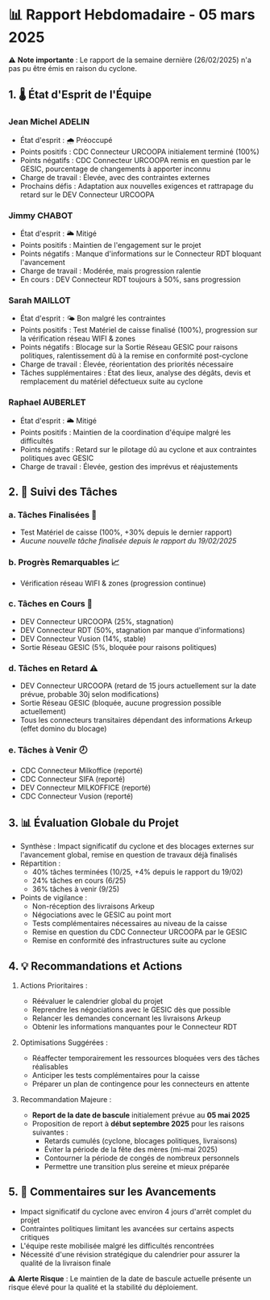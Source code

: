 # 📊 Rapport Hebdomadaire - 05 mars 2025

⚠️ **Note importante** : Le rapport de la semaine dernière (26/02/2025) n'a pas pu être émis en raison du cyclone.

## 1. 🌡️ État d'Esprit de l'Équipe

### Jean Michel ADELIN
- État d'esprit : 🌧️ Préoccupé
- Points positifs : CDC Connecteur URCOOPA initialement terminé (100%)
- Points négatifs : CDC Connecteur URCOOPA remis en question par le GESIC, pourcentage de changements à apporter inconnu
- Charge de travail : Élevée, avec des contraintes externes
- Prochains défis : Adaptation aux nouvelles exigences et rattrapage du retard sur le DEV Connecteur URCOOPA

### Jimmy CHABOT
- État d'esprit : 🌥️ Mitigé
- Points positifs : Maintien de l'engagement sur le projet
- Points négatifs : Manque d'informations sur le Connecteur RDT bloquant l'avancement
- Charge de travail : Modérée, mais progression ralentie
- En cours : DEV Connecteur RDT toujours à 50%, sans progression

### Sarah MAILLOT
- État d'esprit : 🌤️ Bon malgré les contraintes
- Points positifs : Test Matériel de caisse finalisé (100%), progression sur la vérification réseau WIFI & zones
- Points négatifs : Blocage sur la Sortie Réseau GESIC pour raisons politiques, ralentissement dû à la remise en conformité post-cyclone
- Charge de travail : Élevée, réorientation des priorités nécessaire
- Tâches supplémentaires : État des lieux, analyse des dégâts, devis et remplacement du matériel défectueux suite au cyclone

### Raphael AUBERLET
- État d'esprit : 🌥️ Mitigé
- Points positifs : Maintien de la coordination d'équipe malgré les difficultés
- Points négatifs : Retard sur le pilotage dû au cyclone et aux contraintes politiques avec GESIC
- Charge de travail : Élevée, gestion des imprévus et réajustements

## 2. 🎯 Suivi des Tâches

### a. Tâches Finalisées 🎉
- Test Matériel de caisse (100%, +30% depuis le dernier rapport)
- *Aucune nouvelle tâche finalisée depuis le rapport du 19/02/2025*

### b. Progrès Remarquables 📈
- Vérification réseau WIFI & zones (progression continue)

### c. Tâches en Cours 🔄
- DEV Connecteur URCOOPA (25%, stagnation)
- DEV Connecteur RDT (50%, stagnation par manque d'informations)
- DEV Connecteur Vusion (14%, stable)
- Sortie Réseau GESIC (5%, bloquée pour raisons politiques)

### d. Tâches en Retard ⚠️
- DEV Connecteur URCOOPA (retard de 15 jours actuellement sur la date prévue, probable 30j selon modifications)
- Sortie Réseau GESIC (bloquée, aucune progression possible actuellement)
- Tous les connecteurs transitaires dépendant des informations Arkeup (effet domino du blocage)

### e. Tâches à Venir 🕗
- CDC Connecteur Milkoffice (reporté)
- CDC Connecteur SIFA (reporté)
- DEV Connecteur MILKOFFICE (reporté)
- CDC Connecteur Vusion (reporté)

## 3. 📊 Évaluation Globale du Projet

- Synthèse : Impact significatif du cyclone et des blocages externes sur l'avancement global, remise en question de travaux déjà finalisés
- Répartition :
  * 40% tâches terminées (10/25, +4% depuis le rapport du 19/02)
  * 24% tâches en cours (6/25)
  * 36% tâches à venir (9/25)
- Points de vigilance : 
  * Non-réception des livraisons Arkeup
  * Négociations avec le GESIC au point mort
  * Tests complémentaires nécessaires au niveau de la caisse
  * Remise en question du CDC Connecteur URCOOPA par le GESIC
  * Remise en conformité des infrastructures suite au cyclone

## 4. 💡 Recommandations et Actions

1. Actions Prioritaires :
   - Réévaluer le calendrier global du projet
   - Reprendre les négociations avec le GESIC dès que possible
   - Relancer les demandes concernant les livraisons Arkeup
   - Obtenir les informations manquantes pour le Connecteur RDT

2. Optimisations Suggérées :
   - Réaffecter temporairement les ressources bloquées vers des tâches réalisables
   - Anticiper les tests complémentaires pour la caisse
   - Préparer un plan de contingence pour les connecteurs en attente

3. Recommandation Majeure :
   - **Report de la date de bascule** initialement prévue au **05 mai 2025**
   - Proposition de report à **début septembre 2025** pour les raisons suivantes :
     * Retards cumulés (cyclone, blocages politiques, livraisons)
     * Éviter la période de la fête des mères (mi-mai 2025)
     * Contourner la période de congés de nombreux personnels
     * Permettre une transition plus sereine et mieux préparée

## 5. 📝 Commentaires sur les Avancements

- Impact significatif du cyclone avec environ 4 jours d'arrêt complet du projet
- Contraintes politiques limitant les avancées sur certains aspects critiques
- L'équipe reste mobilisée malgré les difficultés rencontrées
- Nécessité d'une révision stratégique du calendrier pour assurer la qualité de la livraison finale

⚠️ **Alerte Risque** : Le maintien de la date de bascule actuelle présente un risque élevé pour la qualité et la stabilité du déploiement.
